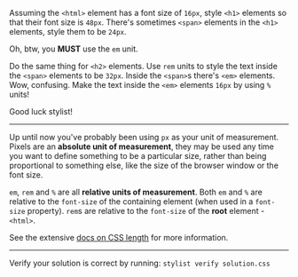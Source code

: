 Assuming the `<html>` element has a font size of `16px`, style `<h1>` elements so that their font size is `48px`. There's sometimes `<span>` elements in the `<h1>` elements, style them to be `24px`.

Oh, btw, you **MUST** use the `em` unit.

Do the same thing for `<h2>` elements. Use `rem` units to style the text inside the `<span>` elements to be `32px`. Inside the `<span>`s there's `<em>` elements. Wow, confusing. Make the text inside the `<em>` elements `16px` by using `%` units!

Good luck stylist!

* * *

Up until now you've probably been using `px` as your unit of measurement. Pixels are an **absolute unit of measurement**, they may be used any time you want to define something to be a particular size, rather than being proportional to something else, like the size of the browser window or the font size.

`em`, `rem` and `%` are all **relative units of measurement**. Both `em` and `%` are relative to the `font-size` of the containing element (when used in a `font-size` property). `rem`s are relative to the `font-size` of the **root** element - `<html>`.

See the extensive [docs on CSS length](https://developer.mozilla.org/en-US/docs/Web/CSS/length) for more information.

* * *

Verify your solution is correct by running: `stylist verify solution.css`

